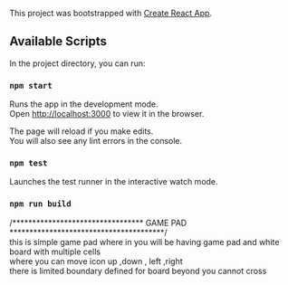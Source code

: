 This project was bootstrapped with [Create React App](https://github.com/facebook/create-react-app).

## Available Scripts

In the project directory, you can run:

### `npm start`

Runs the app in the development mode.<br>
Open [http://localhost:3000](http://localhost:3000) to view it in the browser.

The page will reload if you make edits.<br>
You will also see any lint errors in the console.

### `npm test`

Launches the test runner in the interactive watch mode.<br>

### `npm run build`

/********************************* GAME PAD ***************************************/                                                        
    this is simple game pad where in you will be having                                                                                       game pad and white board with multiple cells                                                                                           
    where you can move icon up ,down , left ,right                                                                                         
    there is limited boundary defined for board beyond you cannot cross
    
